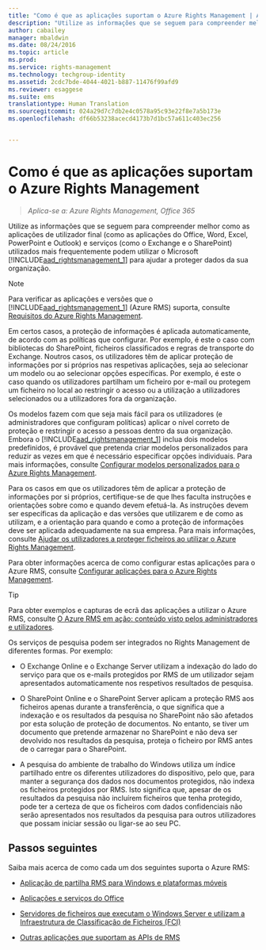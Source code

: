 ```yaml
---
title: "Como é que as aplicações suportam o Azure Rights Management | Azure RMS"
description: "Utilize as informações que se seguem para compreender melhor como as aplicações de utilizador final (como as aplicações do Office, Word, Excel, PowerPoint e Outlook) e serviços (como o Exchange e o SharePoint) utilizados mais frequentemente podem utilizar o Microsoft Azure Rights Management para ajudar a proteger dados da sua organização."
author: cabailey
manager: mbaldwin
ms.date: 08/24/2016
ms.topic: article
ms.prod: 
ms.service: rights-management
ms.technology: techgroup-identity
ms.assetid: 2cdc7bde-4044-4021-b887-11476f99afd9
ms.reviewer: esaggese
ms.suite: ems
translationtype: Human Translation
ms.sourcegitcommit: 024a29d7c7db2e4c0578a95c93e22f8e7a5b173e
ms.openlocfilehash: df66b53238acecd4173b7d1bc57a611c403ec256


---
```


# Como é que as aplicações suportam o Azure Rights Management

>*Aplica-se a: Azure Rights Management, Office 365*

Utilize as informações que se seguem para compreender melhor como as aplicações de utilizador final (como as aplicações do Office, Word, Excel, PowerPoint e Outlook) e serviços (como o Exchange e o SharePoint) utilizados mais frequentemente podem utilizar o Microsoft [!INCLUDE[aad_rightsmanagement_1](../includes/aad_rightsmanagement_1_md.md)] para ajudar a proteger dados da sua organização. 
> [!NOTE]
> Para verificar as aplicações e versões que o [!INCLUDE[aad_rightsmanagement_1](../includes/aad_rightsmanagement_1_md.md)] (Azure RMS) suporta, consulte [Requisitos do Azure Rights Management](../get-started/requirements-azure-rms.md).

Em certos casos, a proteção de informações é aplicada automaticamente, de acordo com as políticas que configurar. Por exemplo, é este o caso com bibliotecas do SharePoint, ficheiros classificados e regras de transporte do Exchange. Noutros casos, os utilizadores têm de aplicar proteção de informações por si próprios nas respetivas aplicações, seja ao selecionar um modelo ou ao selecionar opções específicas. Por exemplo, é este o caso quando os utilizadores partilham um ficheiro por e-mail ou protegem um ficheiro no local ao restringir o acesso ou a utilização a utilizadores selecionados ou a utilizadores fora da organização.

Os modelos fazem com que seja mais fácil para os utilizadores (e administradores que configuram políticas) aplicar o nível correto de proteção e restringir o acesso a pessoas dentro da sua organização. Embora o [!INCLUDE[aad_rightsmanagement_1](../includes/aad_rightsmanagement_1_md.md)] inclua dois modelos predefinidos, é provável que pretenda criar modelos personalizados para reduzir as vezes em que é necessário especificar opções individuais. Para mais informações, consulte [Configurar modelos personalizados para o Azure Rights Management](../deploy-use/configure-custom-templates.md).

Para os casos em que os utilizadores têm de aplicar a proteção de informações por si próprios, certifique-se de que lhes faculta instruções e orientações sobre como e quando devem efetuá-la. As instruções devem ser específicas da aplicação e das versões que utilizarem e de como as utilizam, e a orientação para quando e como a proteção de informações deve ser aplicada adequadamente na sua empresa. Para mais informações, consulte [Ajudar os utilizadores a proteger ficheiros ao utilizar o Azure Rights Management](../deploy-use/help-users.md).

Para obter informações acerca de como configurar estas aplicações para o Azure RMS, consulte [Configurar aplicações para o Azure Rights Management](../deploy-use/configure-applications.md).

> [!TIP]
> Para obter exemplos e capturas de ecrã das aplicações a utilizar o Azure RMS, consulte [O Azure RMS em ação: conteúdo visto pelos administradores e utilizadores](what-admins-users-see.md).

Os serviços de pesquisa podem ser integrados no Rights Management de diferentes formas. Por exemplo: 

- O Exchange Online e o Exchange Server utilizam a indexação do lado do serviço para que os e-mails protegidos por RMS de um utilizador sejam apresentados automaticamente nos respetivos resultados de pesquisa. 

- O SharePoint Online e o SharePoint Server aplicam a proteção RMS aos ficheiros apenas durante a transferência, o que significa que a indexação e os resultados da pesquisa no SharePoint não são afetados por esta solução de proteção de documentos. No entanto, se tiver um documento que pretende armazenar no SharePoint e não deva ser devolvido nos resultados da pesquisa, proteja o ficheiro por RMS antes de o carregar para o SharePoint.

- A pesquisa do ambiente de trabalho do Windows utiliza um índice partilhado entre os diferentes utilizadores do dispositivo, pelo que, para manter a segurança dos dados nos documentos protegidos, não indexa os ficheiros protegidos por RMS. Isto significa que, apesar de os resultados da pesquisa não incluírem ficheiros que tenha protegido, pode ter a certeza de que os ficheiros com dados confidenciais não serão apresentados nos resultados da pesquisa para outros utilizadores que possam iniciar sessão ou ligar-se ao seu PC. 



## Passos seguintes

Saiba mais acerca de como cada um dos seguintes suporta o Azure RMS:

-   [Aplicação de partilha RMS para Windows e plataformas móveis](sharing-app-support.md)

-   [Aplicações e serviços do Office](office-apps-services-support.md)

-   [Servidores de ficheiros que executam o Windows Server e utilizam a Infraestrutura de Classificação de Ficheiros (FCI)](file-server-support.md)

-   [Outras aplicações que suportam as APIs de RMS](api-support.md)




<!--HONumber=Aug16_HO4-->


